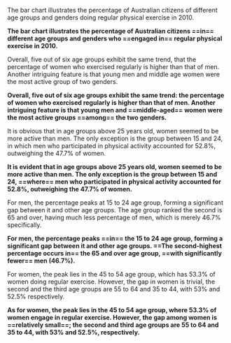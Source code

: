 The bar chart illustrates the percentage of Australian citizens of different age groups and genders doing regular physical exercise in 2010.

**The bar chart illustrates the percentage of Australian citizens ==in== different age groups and genders who ==engaged in== regular physical exercise in 2010.**

Overall, five out of six age groups exhibit the same trend, that the percentage of women who exercised regularly is higher than that of men. Another intriguing feature is that young men and middle age women were the most active group of two genders.

**Overall, five out of six age groups exhibit the same trend: the percentage of women who exercised regularly is higher than that of men. Another intriguing feature is that young men and ==middle-aged== women were the most active groups ==among== the two genders.**

It is obvious that in age groups above 25 years old, women seemed to be more active than men. The only exception is the group between 15 and 24, in which men who participated in physical activity accounted for 52.8%, outweighing the 47.7% of women.

**It is evident that in age groups above 25 years old, women seemed to be more active than men. The only exception is the group between 15 and 24, ==where== men who participated in physical activity accounted for 52.8%, outweighing the 47.7% of women.**

For men, the percentage peaks at 15 to 24 age group, forming a significant gap between it and other age groups. The age group ranked the second is 65 and over, having much less percentage of men, which is merely 46.7% specifically.

**For men, the percentage peaks ==in== the 15 to 24 age group, forming a significant gap between it and other age groups. ==The second-highest percentage occurs in== the 65 and over age group, ==with significantly fewer== men (46.7%).**

For women, the peak lies in the 45 to 54 age group, which has 53.3% of women doing regular exercise. However, the gap in women is trivial, the second and the third age groups are 55 to 64 and 35 to 44, with 53% and 52.5% respectively.

**As for women, the peak lies in the 45 to 54 age group, where 53.3% of women engage in regular exercise. However, the gap among women is ==relatively small==; the second and third age groups are 55 to 64 and 35 to 44, with 53% and 52.5%, respectively.**
